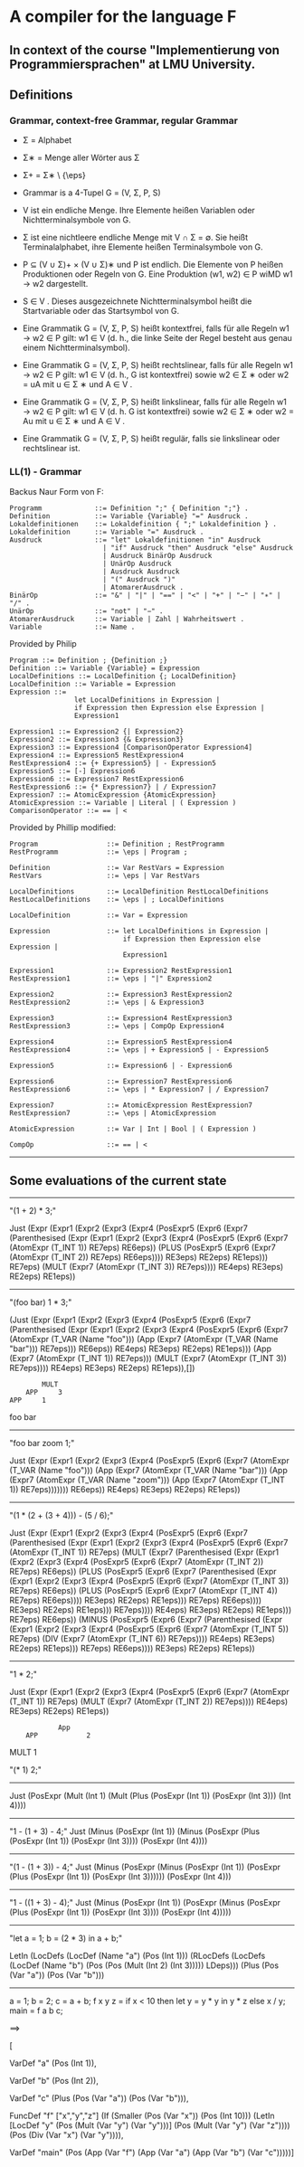 # A compiler for the language F 
## In context of the course "Implementierung von Programmiersprachen" at LMU University.

## Definitions

### Grammar, context-free Grammar, regular Grammar

- Σ = Alphabet
- Σ∗ = Menge aller Wörter aus Σ
- Σ+ = Σ∗ \ {\eps}

- Grammar is a 4-Tupel G = (V, Σ, P, S)

- V ist ein endliche Menge. Ihre Elemente heißen Variablen oder Nichtterminalsymbole von G.

- Σ ist eine nichtleere endliche Menge mit V ∩ Σ = ∅. Sie heißt Terminalalphabet, ihre Elemente heißen Terminalsymbole von G.

- P ⊆ (V ∪ Σ)+ × (V ∪ Σ)∗ und P ist endlich. Die Elemente von P heißen Produktionen oder Regeln von G. Eine Produktion (w1, w2) ∈ P wiMD w1 → w2 dargestellt.

- S ∈ V . Dieses ausgezeichnete Nichtterminalsymbol heißt die Startvariable oder das Startsymbol von G.

- Eine Grammatik G = (V, Σ, P, S) heißt kontextfrei, falls für alle Regeln w1 → w2 ∈ P gilt: w1 ∈ V (d. h., die linke Seite der Regel besteht aus genau einem Nichtterminalsymbol).

- Eine Grammatik G = (V, Σ, P, S) heißt rechtslinear, falls für alle Regeln w1 → w2 ∈ P gilt: w1 ∈ V (d. h., G ist kontextfrei) sowie w2 ∈ Σ ∗ oder w2 = uA mit u ∈ Σ ∗ und A ∈ V .

- Eine Grammatik G = (V, Σ, P, S) heißt linkslinear, falls für alle Regeln w1 → w2 ∈ P gilt: w1 ∈ V (d. h. G ist kontextfrei) sowie w2 ∈ Σ ∗ oder w2 = Au mit u ∈ Σ ∗ und A ∈ V .

- Eine Grammatik G = (V, Σ, P, S) heißt regulär, falls sie linkslinear oder rechtslinear ist.


### LL(1) - Grammar

Backus Naur Form von F:
```
Programm             ::= Definition ";" { Definition ";"} .
Definition           ::= Variable {Variable} "=" Ausdruck .
Lokaldefinitionen    ::= Lokaldefinition { ";" Lokaldefinition } .
Lokaldefinition      ::= Variable "=" Ausdruck .
Ausdruck             ::= "let" Lokaldefinitionen "in" Ausdruck
                       | "if" Ausdruck "then" Ausdruck "else" Ausdruck
                       | Ausdruck BinärOp Ausdruck
                       | UnärOp Ausdruck
                       | Ausdruck Ausdruck
                       | "(" Ausdruck ")"
                       | AtomarerAusdruck .
BinärOp              ::= "&" | "|" | "==" | "<" | "+" | "−" | "∗" | "/" .
UnärOp               ::= "not" | "−" .
AtomarerAusdruck     ::= Variable | Zahl | Wahrheitswert .
Variable             ::= Name .
```

Provided by Philip
```
Program ::= Definition ; {Definition ;}
Definition ::= Variable {Variable} = Expression
LocalDefinitions ::= LocalDefinition {; LocalDefinition}
LocalDefinition ::= Variable = Expression
Expression ::=
                let LocalDefinitions in Expression |
                if Expression then Expression else Expression |
                Expression1

Expression1 ::= Expression2 {| Expression2}
Expression2 ::= Expression3 {& Expression3}
Expression3 ::= Expression4 [ComparisonOperator Expression4]
Expression4 ::= Expression5 RestExpression4
RestExpression4 ::= {+ Expression5} | - Expression5
Expression5 ::= [-] Expression6
Expression6 ::= Expression7 RestExpression6
RestExpression6 ::= {* Expression7} | / Expression7
Expression7 ::= AtomicExpression {AtomicExpression}
AtomicExpression ::= Variable | Literal | ( Expression )
ComparisonOperator ::= == | <
```

Provided by Phillip modified:
```
Program                 ::= Definition ; RestProgramm
RestProgramm            ::= \eps | Program ;

Definition              ::= Var RestVars = Expression
RestVars                ::= \eps | Var RestVars

LocalDefinitions        ::= LocalDefinition RestLocalDefinitions
RestLocalDefinitions    ::= \eps | ; LocalDefinitions

LocalDefinition         ::= Var = Expression

Expression              ::= let LocalDefinitions in Expression |
                            if Expression then Expression else Expression |
                            Expression1

Expression1             ::= Expression2 RestExpression1
RestExpression1         ::= \eps | "|" Expression2

Expression2             ::= Expression3 RestExpression2
RestExpression2         ::= \eps | & Expression3

Expression3             ::= Expression4 RestExpression3
RestExpression3         ::= \eps | CompOp Expression4

Expression4             ::= Expression5 RestExpression4
RestExpression4         ::= \eps | + Expression5 | - Expression5

Expression5             ::= Expression6 | - Expression6

Expression6             ::= Expression7 RestExpression6
RestExpression6         ::= \eps | * Expression7 | / Expression7

Expression7             ::= AtomicExpression RestExpression7
RestExpression7         ::= \eps | AtomicExpression

AtomicExpression        ::= Var | Int | Bool | ( Expression )

CompOp                  ::= == | <
```

-----------------------------------------------------------------

## Some evaluations of the current state

-----------------------------------------------------------------

"(1 + 2) * 3;"

Just 
(Expr (Expr1 (Expr2 (Expr3 (Expr4 (PosExpr5 (Expr6 (Expr7 
(Parenthesised (Expr (Expr1 (Expr2 (Expr3 (Expr4 (PosExpr5 (Expr6 (Expr7 (AtomExpr (T_INT 1)) RE7eps) RE6eps)) 
(PLUS (PosExpr5 (Expr6 (Expr7 (AtomExpr (T_INT 2)) RE7eps) RE6eps)))) RE3eps) RE2eps) RE1eps))) RE7eps) 
(MULT (Expr7 (AtomExpr (T_INT 3)) RE7eps)))) RE4eps) RE3eps) RE2eps) RE1eps))

------------------------------------------------------------------

"(foo bar) 1 * 3;"

(Just 
(Expr (Expr1 (Expr2 (Expr3 (Expr4 (PosExpr5 (Expr6 (Expr7 
(Parenthesised (Expr (Expr1 (Expr2 (Expr3 (Expr4 (PosExpr5 (Expr6 (Expr7 (AtomExpr (T_VAR (Name "foo"))) 
(App (Expr7 (AtomExpr (T_VAR (Name "bar"))) RE7eps))) RE6eps)) RE4eps) RE3eps) RE2eps) RE1eps))) 
(App (Expr7 (AtomExpr (T_INT 1)) RE7eps))) 
(MULT (Expr7 (AtomExpr (T_INT 3)) RE7eps)))) RE4eps) RE3eps) RE2eps) RE1eps)),[])

            MULT 
        APP     3
    APP     1
foo     bar

------------------------------------------------------------------

"foo bar zoom 1;"

Just 
(Expr (Expr1 (Expr2 (Expr3 (Expr4 (PosExpr5 (Expr6 (Expr7 (AtomExpr (T_VAR (Name "foo"))) 
(App (Expr7 (AtomExpr (T_VAR (Name "bar"))) 
(App (Expr7 (AtomExpr (T_VAR (Name "zoom"))) 
(App (Expr7 (AtomExpr (T_INT 1)) RE7eps))))))) RE6eps)) RE4eps) RE3eps) RE2eps) RE1eps))

------------------------------------------------------------------

"(1 * (2 + (3 + 4))) - (5 / 6);"

Just 
(Expr (Expr1 (Expr2 (Expr3 (Expr4 (PosExpr5 (Expr6 (Expr7 
(Parenthesised (Expr (Expr1 (Expr2 (Expr3 (Expr4 (PosExpr5 (Expr6 (Expr7 (AtomExpr 
(T_INT 1)) RE7eps) 
(MULT (Expr7 
(Parenthesised (Expr (Expr1 (Expr2 (Expr3 (Expr4 (PosExpr5 (Expr6 (Expr7 (AtomExpr 
(T_INT 2)) RE7eps) RE6eps)) 
(PLUS (PosExpr5 (Expr6 (Expr7 
(Parenthesised (Expr (Expr1 (Expr2 (Expr3 (Expr4 (PosExpr5 (Expr6 (Expr7 (AtomExpr 
(T_INT 3)) RE7eps) RE6eps)) 
(PLUS (PosExpr5 (Expr6 (Expr7 (AtomExpr 
(T_INT 4)) RE7eps) RE6eps)))) RE3eps) RE2eps) RE1eps))) RE7eps) RE6eps)))) RE3eps) RE2eps) RE1eps))) RE7eps)))) RE4eps) RE3eps) RE2eps) RE1eps))) RE7eps) RE6eps)) 
(MINUS (PosExpr5 (Expr6 (Expr7 
(Parenthesised (Expr (Expr1 (Expr2 (Expr3 (Expr4 (PosExpr5 (Expr6 (Expr7 (AtomExpr 
(T_INT 5)) RE7eps) 
(DIV (Expr7 (AtomExpr 
(T_INT 6)) RE7eps)))) RE4eps) RE3eps) RE2eps) RE1eps))) RE7eps) RE6eps)))) RE3eps) RE2eps) RE1eps))

------------------------------------------------------------------

"1 * 2;"

Just 
    (Expr (Expr1 (Expr2 (Expr3 (Expr4 (PosExpr5 (Expr6 (Expr7 (AtomExpr (T_INT 1)) RE7eps) 
    (MULT (Expr7 (AtomExpr (T_INT 2)) RE7eps)))) RE4eps) RE3eps) RE2eps) RE1eps))


                App
        APP            2
MULT          1


"(* 1) 2;"

------------------------------------------------------------------

Just (PosExpr (Mult (Int 1) (Mult (Plus (PosExpr (Int 1)) (PosExpr (Int 3))) (Int 4))))

------------------------------------------------------------------

"1 - (1 + 3) - 4;"
Just (Minus 
        (PosExpr (Int 1)) 
        (Minus 
            (PosExpr (Plus 
                (PosExpr (Int 1)) 
                (PosExpr (Int 3)))) 
            (PosExpr (Int 4))))

------------------------------------------------------------------

"(1 - (1 + 3)) - 4;"
Just (Minus 
        (PosExpr (Minus 
            (PosExpr (Int 1)) 
            (PosExpr (Plus (PosExpr (Int 1)) (PosExpr (Int 3)))))) 
        (PosExpr (Int 4)))

------------------------------------------------------------------

"1 - ((1 + 3) - 4);"
Just (Minus 
        (PosExpr (Int 1)) 
        (PosExpr (Minus 
            (PosExpr (Plus 
                (PosExpr (Int 1)) 
                (PosExpr (Int 3)))) 
            (PosExpr (Int 4)))))

------------------------------------------------------------------

"let a = 1; b = (2 * 3) in a + b;"

LetIn (LocDefs (LocDef (Name "a") (Pos (Int 1))) (RLocDefs (LocDefs (LocDef (Name "b") (Pos (Pos (Mult (Int 2) (Int 3))))) LDeps))) (Plus (Pos (Var "a")) (Pos (Var "b")))

------------------------------------------------------------------

a = 1;
b = 2;
c = a + b;
f x y z = if x < 10 then let y = y * y in y * z else x / y;
main = f a b c;

==> 

[

VarDef 
    "a" 
    (Pos (Int 1)),

VarDef 
    "b" 
    (Pos (Int 2)),

VarDef 
    "c" 
    (Plus 
        (Pos (Var "a")) 
        (Pos (Var "b"))),

FuncDef 
    "f" 
    ["x","y","z"] 
    (If 
        (Smaller 
            (Pos (Var "x")) 
            (Pos (Int 10))) 
        (LetIn 
            [LocDef 
                "y" 
                (Pos (Mult (Var "y") (Var "y")))] 
            (Pos (Mult (Var "y") (Var "z")))) 
        (Pos (Div (Var "x") (Var "y")))),

VarDef 
    "main" 
    (Pos (App 
            (Var "f") 
            (App 
                (Var "a") 
                (App 
                    (Var "b") (Var "c")))))]
